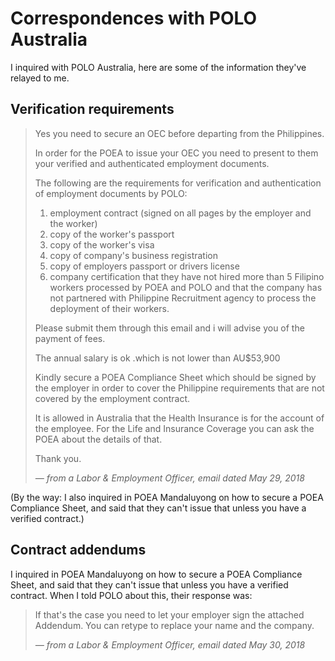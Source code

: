 # Correspondences with POLO Australia

I inquired with POLO Australia, here are some of the information they've relayed to me.

## Verification requirements

> Yes you need to secure an OEC before departing from the Philippines.
>
> In order for the POEA to issue your OEC you need to present to them your verified and authenticated employment documents.
>
> The following are the requirements for verification and authentication of employment documents by POLO:
>
> 1. employment contract (signed on all pages by the employer and the worker)
> 2. copy of the worker's passport 
> 3. copy of the worker's visa 
> 4. copy of company's business registration
> 5. copy of employers passport or drivers license
> 6. company certification that they have not hired more than 5 Filipino workers processed by POEA and POLO and that the company has not partnered with Philippine Recruitment agency to process the deployment of their workers.
>
> Please submit them through this email and i will advise you of the payment of fees.
>
> The annual salary is ok .which is not lower than AU$53,900
>
> Kindly secure a POEA Compliance Sheet which should be signed by the employer in order to cover the Philippine requirements that are not covered by the employment contract.
>
> It is allowed in Australia that the Health Insurance is for the account of the employee. For the Life and Insurance Coverage you can ask the POEA about the details of that.
>
> Thank you.
>
> *&mdash; from a Labor & Employment Officer, email dated May 29, 2018*

(By the way: I also inquired in POEA Mandaluyong on how to secure a POEA Compliance Sheet, and said that they can't issue that unless you have a verified contract.)

## Contract addendums

I inquired in POEA Mandaluyong on how to secure a POEA Compliance Sheet, and said that they can't issue that unless you have a verified contract. When I told POLO about this, their response was:

> If that's the case you need to let your employer sign the attached Addendum. You can retype to replace your name and the company.
>
> *&mdash; from a Labor & Employment Officer, email dated May 30, 2018*

<br>
